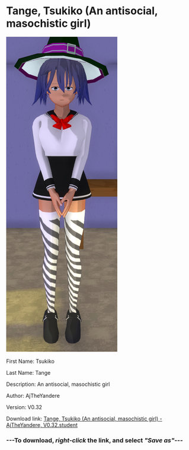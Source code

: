 # Tange, Tsukiko (An antisocial, masochistic girl)

<img src = "https://raw.githubusercontent.com/Arbiter1223/Daigaku-Gurashi-Custom-Students/master/Students/Files/Tange%2C%20Tsukiko%20(An%20antisocial%2C%20masochistic%20girl).png">

First Name: Tsukiko

Last Name: Tange

Description: An antisocial, masochistic girl

Author: AjTheYandere

Version: V0.32

Download link: <a href="https://raw.githubusercontent.com/Arbiter1223/Daigaku-Gurashi-Custom-Students/master/Students/Files/Tange%2C%20Tsukiko%20(An%20antisocial%2C%20masochistic%20girl)%20-%20AjTheYandere%2C%20V0.32.student">Tange, Tsukiko (An antisocial, masochistic girl) - AjTheYandere, V0.32.student</a>

### ---**To download, _right-click_ the link, and select _"Save as"_**---
